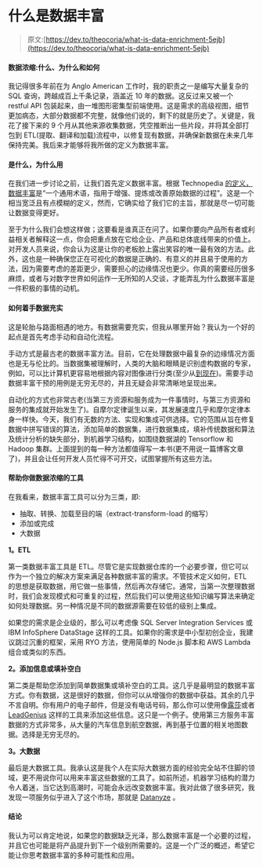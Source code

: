 # 什么是数据丰富

> 原文:[https://dev.to/theocoria/what-is-data-enrichment-5ejb](https://dev.to/theocoria/what-is-data-enrichment-5ejb)

#### [](#data-enrichment-the-what-why-and-how)数据浓缩:什么、为什么和如何

我记得很多年前在为 Anglo American 工作时，我的职责之一是编写大量复杂的 SQL 查询，跨越成百上千条记录，涵盖近 10 年的数据。这反过来又被一个 restful API 包装起来，由一堆图形密集型前端使用。这是需求的高级视图，细节更加病态，大部分数据都不完整，就像他们说的，剩下的就是历史了。关键是，我花了接下来的 9 个月从其他来源收集数据，凭空推断出一些片段，并将其全部打包到 ETL(提取、翻译和加载)流程中，以修复现有数据，并确保新数据在未来几年保持完美。我后来才能够将我所做的定义为数据丰富。

#### [](#what-it-is-and-why-it-is-used)是什么，为什么用

在我们进一步讨论之前，让我们首先定义数据丰富。根据 Technopedia [的定义，数据丰富](https://www.techopedia.com/definition/28037/data-enrichment)是“一个通用术语，指用于增强、提炼或改善原始数据的过程”。这是一个相当宽泛且有点模糊的定义，然而，它确实给了我们它的主旨，那就是尽一切可能让数据变得更好。

至于为什么我们会想这样做；这要看是谁真正在问了。如果你要向产品所有者或利益相关者解释这一点，你会把重点放在它给企业、产品和总体底线带来的价值上。对开发人员来说，你会认为这是让你的老板脸上露出笑容的唯一最有效的方法。此外，这也是一种确保您正在可视化的数据是正确的、有意义的并且易于使用的方法，因为需要考虑的差距更少，需要担心的边缘情况也更少。你真的需要经历很多麻烦，或者与对数字世界如何运作一无所知的人交谈，才能弄乱为什么数据丰富是一件积极的事情的动机。

#### [](#how-to-go-about-data-enrichment)如何着手数据充实

这是轮胎与路面相遇的地方。有数据需要充实，但我从哪里开始？我认为一个好的起点是首先考虑手动和自动化流程。

手动方式是最古老的数据丰富方法。目前，它在处理数据中最复杂的边缘情况方面也是无与伦比的。当数据集被理解时，人类的大脑和眼睛是识别虚构数据的专家，例如，可以比计算机更容易地根据内容对图像进行分类(至少从[到现在](https://changelog.com/podcast/219))。需要手动数据丰富干预的用例是无穷无尽的，并且无疑会非常清晰地呈现出来。

自动化的方式也非常古老(当第三方资源和服务成为一件事情时，与第三方资源和服务的集成就开始发生了)。自摩尔定律诞生以来，其发展速度几乎和摩尔定律本身一样快。今天，我们有无数的方法、实现和集成可供选择。它的范围从旨在修复数据中拼写错误的算法，添加简单的数据集，进行数据集成，填补传统数据和算法及统计分析的缺失部分，到机器学习结构，如围绕数据湖的 Tensorflow 和 Hadoop 集群。上面提到的每一种方法都值得写一本书(更不用说一篇博客文章了)，并且会让任何开发人员忙得不可开交，试图掌握所有这些方法。

#### [](#tools-to-help-you-do-data-enrichment)帮助你做数据浓缩的工具

在我看来，数据丰富工具可以分为三类，即:

*   抽取、转换、加载至目的端（extract-transform-load 的缩写）
*   添加或完成
*   大数据

**1。ETL**

第一类数据丰富工具是 ETL。尽管它是实现数据仓库的一个必要步骤，但它可以作为一个独立的解决方案来满足各种数据丰富的需求。不管技术定义如何，ETL 的思想是获取数据，用它做一些事情，然后再次存储它。通常，当第一次整理数据时，我们会发现模式和可重复的过程，然后我们可以使用这些知识编写算法来确定如何处理数据。另一种情况是不同的数据源需要在较低的级别上集成。

如果您的需求是企业级的，那么可以考虑像 SQL Server Integration Services 或 IBM InfoSphere DataStage 这样的工具。如果你的需求是中小型初创企业，我建议跳过沉重的框架，采用 RYO 方法，使用简单的 Node.js 脚本和 AWS Lambda 组合或类似的东西。

**2。添加信息或填补空白**

第二类是帮助您添加到简单数据集或填补空白的工具。这几乎是最明显的数据丰富方式。你有数据，这是很好的数据，但你可以从增强你的数据中获益。其余的几乎不言自明。你有用户的电子邮件，但是没有电话号码，那么你可以使用像[露莎](https://www.lusha.co/)或者 [LeadGenius](https://www.leadgenius.com/) 这样的工具来添加这些信息。这只是一个例子。使用第三方服务丰富数据的方式非常多，从大量的汽车信息到航空数据，再到基于位置的相关地图数据。选择是无穷无尽的。

**3。大数据**

最后是大数据工具。我承认这是我个人在实际大数据方面的经验完全站不住脚的领域，更不用说你可以用来丰富这些数据的工具了。如前所述，机器学习结构的潜力令人着迷，当它达到高潮时，可能会永远改变数据丰富。我对此做了很多研究，我发现一项服务似乎进入了这个市场，那就是 [Datanyze](https://www.datanyze.com/) 。

#### [](#conclusion)结论

我认为可以肯定地说，如果您的数据缺乏光泽，那么数据丰富是一个必要的过程，并且它也可能是将产品提升到下一个级别所需要的。这是一个广泛的概述，希望它能让你思考数据丰富的多种可能性和应用。